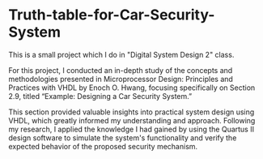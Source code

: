 # Truth-table-for-Car-Security-System
This is a small project which I do in "Digital System Design 2" class. 

For this project, I conducted an in-depth study of the concepts and methodologies presented in Microprocessor Design: Principles and Practices with VHDL by Enoch O. Hwang, focusing specifically on Section 2.9, titled “Example: Designing a Car Security System.” 

This section provided valuable insights into practical system design using VHDL, which greatly informed my understanding and approach. Following my research, I applied the knowledge I had gained by using the Quartus II design software to simulate the system's functionality and verify the expected behavior of the proposed security mechanism.
